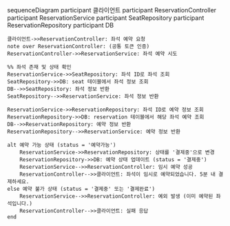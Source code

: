sequenceDiagram
participant 클라이언트
participant ReservationController
participant ReservationService
participant SeatRepository
participant ReservationRepository
participant DB

    클라이언트->>ReservationController: 좌석 예약 요청 
    note over ReservationController: (공통 토큰 인증)
    ReservationController->>ReservationService: 좌석 예약 시도

    %% 좌석 존재 및 상태 확인
    ReservationService->>SeatRepository: 좌석 ID로 좌석 조회
    SeatRepository->>DB: seat 테이블에서 좌석 정보 조회
    DB-->>SeatRepository: 좌석 정보 반환
    SeatRepository-->>ReservationService: 좌석 정보 반환

    ReservationService->>ReservationRepository: 좌석 ID로 예약 정보 조회
    ReservationRepository->>DB: reservation 테이블에서 해당 좌석 예약 조회
    DB-->>ReservationRepository: 예약 정보 반환
    ReservationRepository-->>ReservationService: 예약 정보 반환

    alt 예약 가능 상태 (status = '예약가능')
        ReservationService->>ReservationRepository: 상태를 '결제중'으로 변경
        ReservationRepository->>DB: 예약 상태 업데이트 (status = '결제중')
        ReservationService-->>ReservationController: 임시 예약 성공
        ReservationController-->>클라이언트: 좌석이 임시로 예약되었습니다. 5분 내 결제하세요.
    else 예약 불가 상태 (status = '결제중' 또는 '결제완료')
        ReservationService-->>ReservationController: 예외 발생 (이미 예약된 좌석입니다.)
        ReservationController-->>클라이언트: 실패 응답
    end
